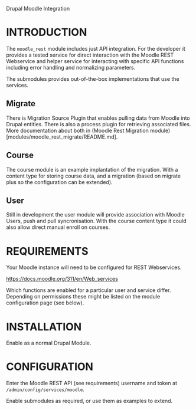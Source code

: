 Drupal Moodle Integration

# INTRODUCTION

The `moodle_rest` module includes just API integration. For the developer it
provides a tested service for direct interaction with the Moodle REST
Webservice and helper service for interacting with specific API functions
including error handling and normalizing parameters.

The submodules provides out-of-the-box implementations that use the services.

## Migrate

There is Migration Source Plugin that enables pulling data from Moodle into
Drupal entities. There is also a process plugin for retrieving associated
files. More documentation about both in (Moodle Rest Migration module)[modules/moodle_rest_migrate/README.md].

## Course

The course module is an example implantation of the migration. With a content
type for storing course data, and a migration (based on migrate plus so the
configuration can be extended).

## User

Still in development the user module will provide association with Moodle
Users, push and pull syncronisation. With the course content type it could
also allow direct manual enroll on courses.

# REQUIREMENTS

Your Moodle instance will need to be configured for REST Webservices.

https://docs.moodle.org/311/en/Web_services

Which functions are enabled for a particular user and service differ.
Depending on permissions these might be listed on the module configuration
page (see below).

# INSTALLATION

Enable as a normal Drupal Module.

# CONFIGURATION

Enter the Moodle REST API (see requirements) username and token at 
`/admin/config/services/moodle`.

Enable submodules as required, or use them as examples to extend.
